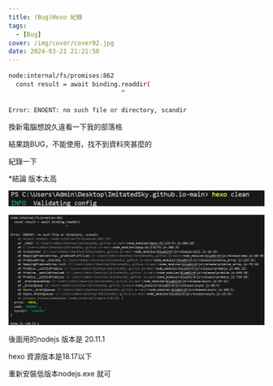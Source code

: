 ```yaml
---
title: (Bug)Hexo 紀錄
tags:
  - [Bug]
cover: /img/cover/cover02.jpg
date: 2024-03-21 21:21:50
---
```


```bash
node:internal/fs/promises:862
  const result = await binding.readdir(
                               ^

Error: ENOENT: no such file or directory, scandir
```

換新電腦想說久違看一下我的部落格

結果跳BUG，不能使用，找不到資料夾甚麼的

紀錄一下

*結論 版本太高

![Untitled](/img/202401/20240321_1.png)

![Untitled](/img/202401/20240321_2.png)

後面用的nodejs 版本是 20.11.1

hexo 資源版本是18.17以下

重新安裝低版本nodejs.exe 就可